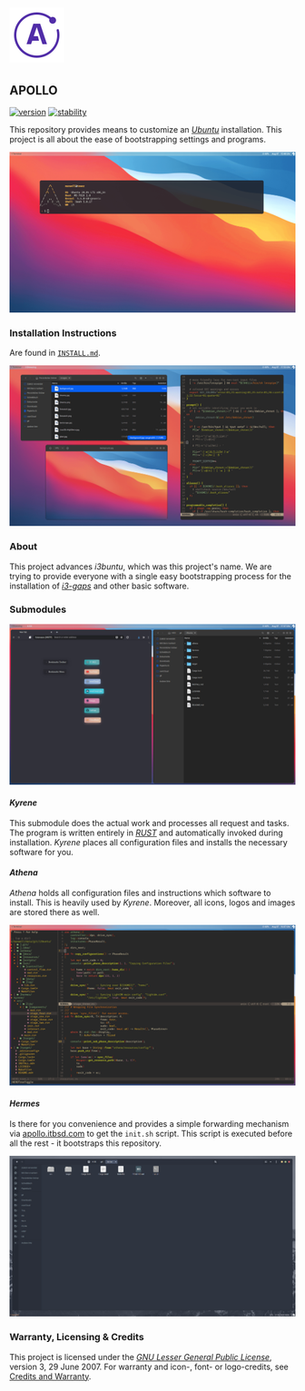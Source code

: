 # ![Apollo Logo](athena/style/apollo_logo.png)

## APOLLO

[![version](https://img.shields.io/badge/version-v0.1.0-green.svg)](https://shields.io/) [![stability](https://img.shields.io/badge/stability-unstable-red.svg)](https://shields.io/)

[//]: # (Main README in /)
[//]: # (version 0.1.0)

This repository provides means to customize an [_Ubuntu_](https://ubuntu.com/) installation. This project is all about the ease of bootstrapping settings and programs.

[![Desktop Theme](athena/docs/desktop_shell.png)](https://github.com/aendeavor/i3buntu)

### Installation Instructions

Are found in [`INSTALL.md`](INSTALL.md).

[![Collage 1](athena/docs/collage_1.png)](https://github.com/aendeavor/i3buntu)

### About

This project advances _i3buntu_, which was this project's name. We are trying to provide everyone with a single easy bootstrapping process for the installation of [_i3-gaps_](https://github.com/Airblader/i3) and other basic software.

### Submodules

[![Collage 2](athena/docs/collage_2.png)](https://github.com/aendeavor/i3buntu)

#### _Kyrene_

This submodule does the actual work and processes all request and tasks. The program is written entirely in [_RUST_](https://www.rust-lang.org/) and automatically invoked during installation. _Kyrene_ places all configuration files and installs the necessary software for you.

#### _Athena_

_Athena_ holds all configuration files and instructions which software to install. This is heavily used by _Kyrene_. Moreover, all icons, logos and images are stored there as well.

[![NeoVim](athena/docs/neovim.png)](https://github.com/aendeavor/i3buntu)

#### _Hermes_

Is there for you convenience and provides a simple forwarding mechanism via [apollo.itbsd.com](apollo.itbsd.com) to get the `init.sh` script. This script is executed before all the rest - it bootstraps this repository.

[![Nautilus](athena/docs/filemanager.png)](https://github.com/aendeavor/i3buntu)

### Warranty, Licensing & Credits

This project is licensed under the [_GNU Lesser General Public License_](LICENSE), version 3, 29 June 2007. For warranty and icon-, font- or logo-credits, see [Credits and Warranty](athena/docs/cw.md).
